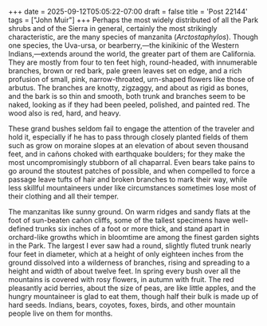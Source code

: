+++
date = 2025-09-12T05:05:22-07:00
draft = false
title = 'Post 22144'
tags = ["John Muir"]
+++
Perhaps the most widely distributed of all the Park shrubs and of the Sierra in general, certainly the most strikingly characteristic, are the many species of manzanita (_Arctostaphylos_). Though one species, the Uva-ursa, or bearberry,—the kinikinic of the Western Indians,—extends around the world, the greater part of them are California. They are mostly from four to ten feet high, round-headed, with innumerable branches, brown or red bark, pale green leaves set on edge, and a rich profusion of small, pink, narrow-throated, urn-shaped flowers like those of arbutus. The branches are knotty, zigzaggy, and about as rigid as bones, and the bark is so thin and smooth, both trunk and branches seem to be naked, looking as if they had been peeled, polished, and painted red. The wood also is red, hard, and heavy.

These grand bushes seldom fail to engage the attention of the traveler and hold it, especially if he has to pass through closely planted fields of them such as grow on moraine slopes at an elevation of about seven thousand feet, and in cañons choked with earthquake boulders; for they make the most uncompromisingly stubborn of all chaparral. Even bears take pains to go around the stoutest patches of possible, and when compelled to force a passage leave tufts of hair and broken branches to mark their way, while less skillful mountaineers under like circumstances sometimes lose most of their clothing and all their temper.

The manzanitas like sunny ground. On warm ridges and sandy flats at the foot of sun-beaten cañon cliffs, some of the tallest specimens have well-defined trunks six inches of a foot or more thick, and stand apart in orchard-like growths which in bloomtime are among the finest garden sights in the Park. The largest I ever saw had a round, slightly fluted trunk nearly four feet in diameter, which at a height of only eighteen inches from the ground dissolved into a wilderness of branches, rising and spreading to a height and width of about twelve feet. In spring every bush over all the mountains is covered with rosy flowers, in autumn with fruit. The red pleasantly acid berries, about the size of peas, are like little apples, and the hungry mountaineer is glad to eat them, though half their bulk is made up of hard seeds. Indians, bears, coyotes, foxes, birds, and other mountain people live on them for months.
